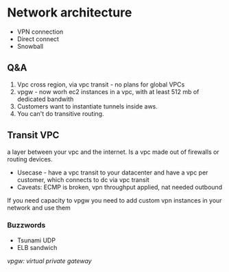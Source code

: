 # Network architecture

- VPN connection
- Direct connect
- Snowball

## Q&A

1. Vpc cross region, via vpc transit - no plans for global VPCs
2. vpgw - now worh ec2 instances in a vpc, with at least 512 mb of dedicated bandwith
3. Customers want to instantiate tunnels inside aws.
4. You can't do transitive routing.

## Transit VPC

a layer between your vpc and the internet. Is a vpc made out of firewalls or routing devices.
  
  - Usecase - have a vpc transit to your datacenter and have a vpc per customer, 
    which connects to dc via vpc transit
  - Caveats: ECMP is broken, vpn throughput applied, nat needed outbound

If you need capacity to vpgw you need to add custom vpn instances in your network and use them

### Buzzwords
  - Tsunami UDP
  - ELB sandwich

*vpgw: virtual private gateway*
